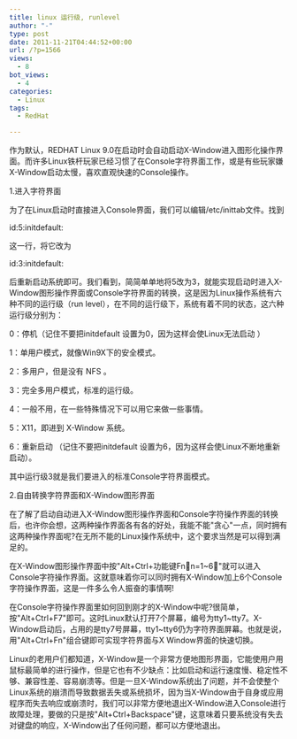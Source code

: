 ```yaml
---
title: linux 运行级, runlevel
author: "-"
type: post
date: 2011-11-21T04:44:52+00:00
url: /?p=1566
views:
  - 8
bot_views:
  - 4
categories:
  - Linux
tags:
  - RedHat

---
```

作为默认，REDHAT Linux 9.0在启动时会自动启动X-Window进入图形化操作界面。而许多Linux铁杆玩家已经习惯了在Console字符界面工作，或是有些玩家嫌X-Window启动太慢，喜欢直观快速的Console操作。

1.进入字符界面

为了在Linux启动时直接进入Console界面，我们可以编辑/etc/inittab文件。找到

id:5:initdefault:

这一行，将它改为

id:3:initdefault:

后重新启动系统即可。我们看到，简简单单地将5改为3，就能实现启动时进入X-Window图形操作界面或Console字符界面的转换，这是因为Linux操作系统有六种不同的运行级（run level），在不同的运行级下，系统有着不同的状态，这六种运行级分别为：

0：停机（记住不要把initdefault 设置为0，因为这样会使Linux无法启动 ）
  
1：单用户模式，就像Win9X下的安全模式。
  
2：多用户，但是没有 NFS 。
  
3：完全多用户模式，标准的运行级。
  
4：一般不用，在一些特殊情况下可以用它来做一些事情。
  
5：X11，即进到 X-Window 系统。
  
6：重新启动 （记住不要把initdefault 设置为6，因为这样会使Linux不断地重新启动）。

其中运行级3就是我们要进入的标准Console字符界面模式。

2.自由转换字符界面和X-Window图形界面

在了解了启动自动进入X-Window图形操作界面和Console字符操作界面的转换后，也许你会想，这两种操作界面各有各的好处，我能不能"贪心"一点，同时拥有这两种操作界面呢?在无所不能的Linux操作系统中，这个要求当然是可以得到满足的。

在X-Window图形操作界面中按"Alt+Ctrl+功能键Fnn=1~6"就可以进入Console字符操作界面。这就意味着你可以同时拥有X-Window加上6个Console字符操作界面，这是一件多么令人振奋的事情啊!

在Console字符操作界面里如何回到刚才的X-Window中呢?很简单，按"Alt+Ctrl+F7"即可。这时Linux默认打开7个屏幕，编号为tty1~tty7。X-Window启动后，占用的是tty7号屏幕，tty1~tty6仍为字符界面屏幕。也就是说，用"Alt+Ctrl+Fn"组合键即可实现字符界面与X Window界面的快速切换。

Linux的老用户们都知道，X-Window是一个非常方便地图形界面，它能使用户用鼠标最简单的进行操作，但是它也有不少缺点：比如启动和运行速度慢、稳定性不够、兼容性差、容易崩溃等。但是一旦X-Window系统出了问题，并不会使整个Linux系统的崩溃而导致数据丢失或系统损坏，因为当X-Window由于自身或应用程序而失去响应或崩溃时，我们可以非常方便地退出X-Window进入Console进行故障处理，要做的只是按"Alt+Ctrl+Backspace"键，这意味着只要系统没有失去对键盘的响应，X-Window出了任何问题，都可以方便地退出。